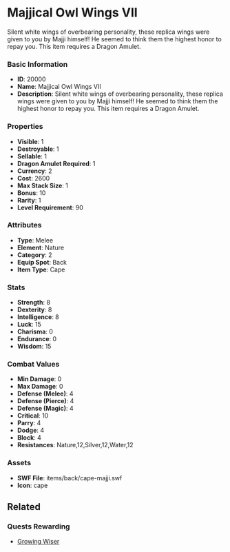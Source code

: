 # Majjical Owl Wings VII

Silent white wings of overbearing personality, these replica wings were given to you by Majji himself! He seemed to think them the highest honor to repay you. This item requires a Dragon Amulet.

### Basic Information

- **ID**: 20000
- **Name**: Majjical Owl Wings VII
- **Description**: Silent white wings of overbearing personality, these replica wings were given to you by Majji himself! He seemed to think them the highest honor to repay you. This item requires a Dragon Amulet.

### Properties

- **Visible**: 1
- **Destroyable**: 1
- **Sellable**: 1
- **Dragon Amulet Required**: 1
- **Currency**: 2
- **Cost**: 2600
- **Max Stack Size**: 1
- **Bonus**: 10
- **Rarity**: 1
- **Level Requirement**: 90

### Attributes

- **Type**: Melee
- **Element**: Nature
- **Category**: 2
- **Equip Spot**: Back
- **Item Type**: Cape

### Stats

- **Strength**: 8
- **Dexterity**: 8
- **Intelligence**: 8
- **Luck**: 15
- **Charisma**: 0
- **Endurance**: 0
- **Wisdom**: 15

### Combat Values

- **Min Damage**: 0
- **Max Damage**: 0
- **Defense (Melee)**: 4
- **Defense (Pierce)**: 4
- **Defense (Magic)**: 4
- **Critical**: 10
- **Parry**: 4
- **Dodge**: 4
- **Block**: 4
- **Resistances**: Nature,12,Silver,12,Water,12

### Assets

- **SWF File**: items/back/cape-majji.swf
- **Icon**: cape

## Related

### Quests Rewarding

- [Growing Wiser](../quests/1758-growing-wiser.md)

